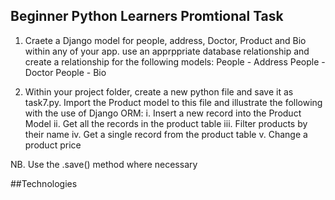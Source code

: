 ## Beginner Python Learners Promtional Task
1. Craete a Django model for people, address, Doctor, Product and Bio within any of your app.
use an apprppriate database relationship and create a relationship for the following models:
People - Address
People - Doctor
People - Bio

2. Within your project folder, create a new python file and save it as task7.py. Import the Product model to this file and illustrate the following with the use of Django ORM:
i. Insert a new record into the Product Model
ii. Get all the records in the product table
iii. Filter products by their name
iv. Get a single record from the product table
v. Change a product price

NB. Use the .save() method where necessary

##Technologies


